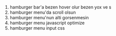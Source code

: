 <!-- PROBLEMLER -->
1. hamburger bar'a bezen hover olur bezen yox ve s
2. hamburger menu'da scroll olsun
3. hamburger menu'nun alti gorsenmesin
4. hamburger menu javascript optimize
5. hamburger menu input css

<!-- stores owl carousel component -->